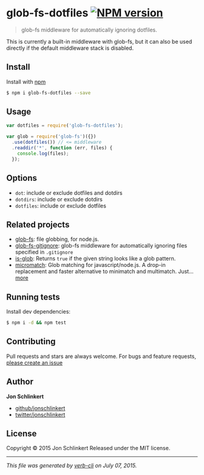 # glob-fs-dotfiles [![NPM version](https://badge.fury.io/js/glob-fs-dotfiles.svg)](http://badge.fury.io/js/glob-fs-dotfiles)

> glob-fs middleware for automatically ignoring dotfiles.

This is currently a built-in middleware with glob-fs, but it can also be used directly if the default middleware stack is disabled.

## Install

Install with [npm](https://www.npmjs.com/)

```sh
$ npm i glob-fs-dotfiles --save
```

## Usage

```js
var dotfiles = require('glob-fs-dotfiles');

var glob = require('glob-fs')({})
  .use(dotfiles()) // <= middleware
  .readdir('*', function (err, files) {
    console.log(files);
  });
```

## Options

* `dot`: include or exclude dotfiles and dotdirs
* `dotdirs`: include or exclude dotdirs
* `dotfiles`: include or exclude dotfiles

## Related projects

* [glob-fs](https://github.com/jonschlinkert/glob-fs): file globbing, for node.js.
* [glob-fs-gitignore](https://github.com/jonschlinkert/glob-fs-gitignore): glob-fs middleware for automatically ignoring files specified in `.gitignore`
* [is-glob](https://github.com/jonschlinkert/is-glob): Returns `true` if the given string looks like a glob pattern.
* [micromatch](https://github.com/jonschlinkert/micromatch): Glob matching for javascript/node.js. A drop-in replacement and faster alternative to minimatch and multimatch. Just… [more](https://github.com/jonschlinkert/micromatch)

## Running tests

Install dev dependencies:

```sh
$ npm i -d && npm test
```

## Contributing

Pull requests and stars are always welcome. For bugs and feature requests, [please create an issue](https://github.com/jonschlinkert/glob-fs-dotfiles/issues/new)

## Author

**Jon Schlinkert**

+ [github/jonschlinkert](https://github.com/jonschlinkert)
+ [twitter/jonschlinkert](http://twitter.com/jonschlinkert)

## License

Copyright © 2015 Jon Schlinkert
Released under the MIT license.

***

_This file was generated by [verb-cli](https://github.com/assemble/verb-cli) on July 07, 2015._